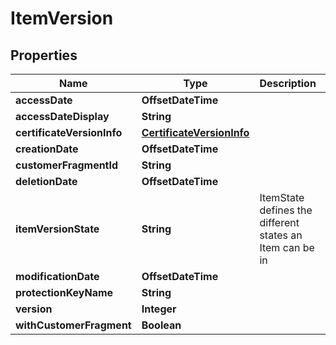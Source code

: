 

# ItemVersion


## Properties

Name | Type | Description | Notes
------------ | ------------- | ------------- | -------------
**accessDate** | **OffsetDateTime** |  |  [optional]
**accessDateDisplay** | **String** |  |  [optional]
**certificateVersionInfo** | [**CertificateVersionInfo**](CertificateVersionInfo.md) |  |  [optional]
**creationDate** | **OffsetDateTime** |  |  [optional]
**customerFragmentId** | **String** |  |  [optional]
**deletionDate** | **OffsetDateTime** |  |  [optional]
**itemVersionState** | **String** | ItemState defines the different states an Item can be in |  [optional]
**modificationDate** | **OffsetDateTime** |  |  [optional]
**protectionKeyName** | **String** |  |  [optional]
**version** | **Integer** |  |  [optional]
**withCustomerFragment** | **Boolean** |  |  [optional]



